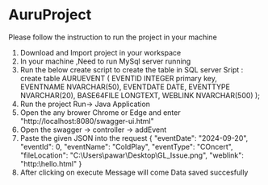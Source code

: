 # AuruProject
Please follow the instruction to run the project in your machine
1) Download and Import project in your workspace
2) In your machine ,Need to run MySql server running
3) Run the below create script to create the table in SQL server
          Sript : create table AURUEVENT
          (
          	EVENTID INTEGER primary key,
              EVENTNAME NVARCHAR(50),
              EVENTDATE DATE,
              EVENTTYPE NVARCHAR(20),
              BASE64FILE LONGTEXT,
              WEBLINK NVARCHAR(500)
          );
4) Run the project Run-> Java Application
5) Open the any brower Chrome or Edge and enter "http://localhost:8080/swagger-ui.html"
6) Open the swagger -> controller -> addEvent
7) Paste the given JSON into the request {
  "eventDate": "2024-09-20",
  "eventId": 0,
  "eventName": "ColdPlay",
  "eventType": "COncert",
  "fileLocation": "C:\\Users\\pawar\\Desktop\\GL_Issue.png",
  "weblink": "http:\\hello.html"
}
8) After clicking on execute Message will come Data saved succesfully
